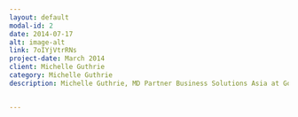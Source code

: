 ```yaml
---
layout: default
modal-id: 2
date: 2014-07-17
alt: image-alt
link: 7oIYjVtrRNs
project-date: March 2014
client: Michelle Guthrie
category: Michelle Guthrie
description: Michelle Guthrie, MD Partner Business Solutions Asia at Google @ Women In Tech 2014 Stockholm


---
```

